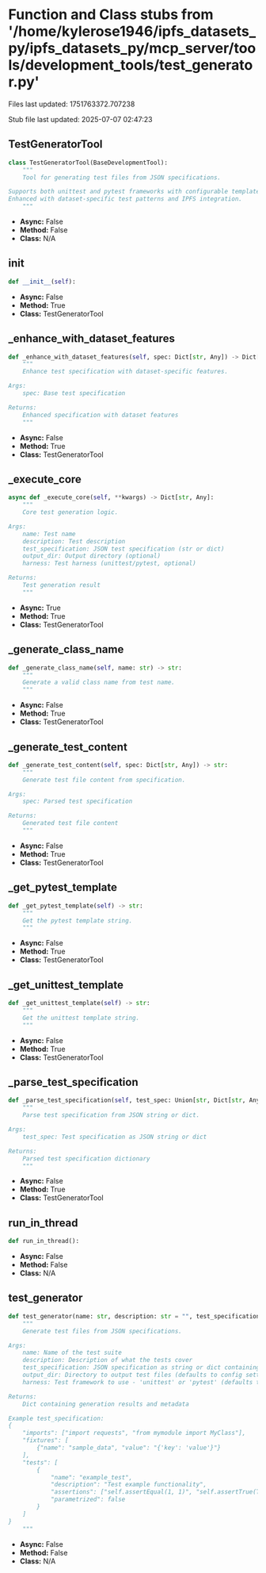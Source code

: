 # Function and Class stubs from '/home/kylerose1946/ipfs_datasets_py/ipfs_datasets_py/mcp_server/tools/development_tools/test_generator.py'

Files last updated: 1751763372.707238

Stub file last updated: 2025-07-07 02:47:23

## TestGeneratorTool

```python
class TestGeneratorTool(BaseDevelopmentTool):
    """
    Tool for generating test files from JSON specifications.

Supports both unittest and pytest frameworks with configurable templates.
Enhanced with dataset-specific test patterns and IPFS integration.
    """
```
* **Async:** False
* **Method:** False
* **Class:** N/A

## __init__

```python
def __init__(self):
```
* **Async:** False
* **Method:** True
* **Class:** TestGeneratorTool

## _enhance_with_dataset_features

```python
def _enhance_with_dataset_features(self, spec: Dict[str, Any]) -> Dict[str, Any]:
    """
    Enhance test specification with dataset-specific features.

Args:
    spec: Base test specification

Returns:
    Enhanced specification with dataset features
    """
```
* **Async:** False
* **Method:** True
* **Class:** TestGeneratorTool

## _execute_core

```python
async def _execute_core(self, **kwargs) -> Dict[str, Any]:
    """
    Core test generation logic.

Args:
    name: Test name
    description: Test description
    test_specification: JSON test specification (str or dict)
    output_dir: Output directory (optional)
    harness: Test harness (unittest/pytest, optional)

Returns:
    Test generation result
    """
```
* **Async:** True
* **Method:** True
* **Class:** TestGeneratorTool

## _generate_class_name

```python
def _generate_class_name(self, name: str) -> str:
    """
    Generate a valid class name from test name.
    """
```
* **Async:** False
* **Method:** True
* **Class:** TestGeneratorTool

## _generate_test_content

```python
def _generate_test_content(self, spec: Dict[str, Any]) -> str:
    """
    Generate test file content from specification.

Args:
    spec: Parsed test specification

Returns:
    Generated test file content
    """
```
* **Async:** False
* **Method:** True
* **Class:** TestGeneratorTool

## _get_pytest_template

```python
def _get_pytest_template(self) -> str:
    """
    Get the pytest template string.
    """
```
* **Async:** False
* **Method:** True
* **Class:** TestGeneratorTool

## _get_unittest_template

```python
def _get_unittest_template(self) -> str:
    """
    Get the unittest template string.
    """
```
* **Async:** False
* **Method:** True
* **Class:** TestGeneratorTool

## _parse_test_specification

```python
def _parse_test_specification(self, test_spec: Union[str, Dict[str, Any]]) -> Dict[str, Any]:
    """
    Parse test specification from JSON string or dict.

Args:
    test_spec: Test specification as JSON string or dict

Returns:
    Parsed test specification dictionary
    """
```
* **Async:** False
* **Method:** True
* **Class:** TestGeneratorTool

## run_in_thread

```python
def run_in_thread():
```
* **Async:** False
* **Method:** False
* **Class:** N/A

## test_generator

```python
def test_generator(name: str, description: str = "", test_specification: Union[str, Dict[str, Any]] = None, output_dir: str = None, harness: str = None) -> Dict[str, Any]:
    """
    Generate test files from JSON specifications.

Args:
    name: Name of the test suite
    description: Description of what the tests cover
    test_specification: JSON specification as string or dict containing test definitions
    output_dir: Directory to output test files (defaults to config setting)
    harness: Test framework to use - 'unittest' or 'pytest' (defaults to config setting)

Returns:
    Dict containing generation results and metadata

Example test_specification:
{
    "imports": ["import requests", "from mymodule import MyClass"],
    "fixtures": [
        {"name": "sample_data", "value": "{'key': 'value'}"}
    ],
    "tests": [
        {
            "name": "example_test",
            "description": "Test example functionality",
            "assertions": ["self.assertEqual(1, 1)", "self.assertTrue(True)"],
            "parametrized": false
        }
    ]
}
    """
```
* **Async:** False
* **Method:** False
* **Class:** N/A
